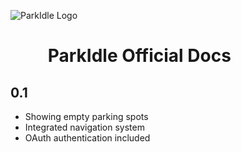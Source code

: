 ![ParkIdle Logo](https://github.com/lim996/lim996.github.io/blob/master/res/parkidle_off_trasp.png)

# &nbsp;&nbsp;&nbsp;&nbsp;&nbsp;&nbsp;&nbsp;&nbsp;&nbsp;ParkIdle Official Docs
  ## **0.1**
  * Showing empty parking spots
  * Integrated navigation system
  * OAuth authentication included
  
